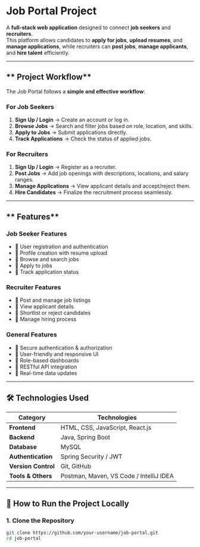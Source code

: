 # **Job Portal Project**  

A **full-stack web application** designed to connect **job seekers** and **recruiters**.  
This platform allows candidates to **apply for jobs**, **upload resumes**, and **manage applications**, while recruiters can **post jobs**, **manage applicants**, and **hire talent** efficiently.  

---

## ** Project Workflow**  

The Job Portal follows a **simple and effective workflow**:  

### **For Job Seekers**   
1. **Sign Up / Login** → Create an account or log in.  
2. **Browse Jobs** → Search and filter jobs based on role, location, and skills.  
3. **Apply to Jobs** → Submit applications directly.  
4. **Track Applications** → Check the status of applied jobs.  

### **For Recruiters**  
1. **Sign Up / Login** → Register as a recruiter.  
2. **Post Jobs** → Add job openings with descriptions, locations, and salary ranges.  
3. **Manage Applications** → View applicant details and accept/reject them.  
4. **Hire Candidates** → Finalize the recruitment process seamlessly.  

---

## ** Features**  

### **Job Seeker Features** 
- 🔹 User registration and authentication  
- 🔹 Profile creation with resume upload  
- 🔹 Browse and search jobs  
- 🔹 Apply to jobs  
- 🔹 Track application status  

### **Recruiter Features** 
- 🔹 Post and manage job listings  
- 🔹 View applicant details  
- 🔹 Shortlist or reject candidates  
- 🔹 Manage hiring process  

### **General Features**  
- 🔹 Secure authentication & authorization  
- 🔹 User-friendly and responsive UI  
- 🔹 Role-based dashboards  
- 🔹 RESTful API integration  
- 🔹 Real-time data updates  

---

## **🛠️ Technologies Used**  

| **Category**      | **Technologies** |
|--------------------|------------------|
| **Frontend**      | HTML, CSS, JavaScript, React.js |
| **Backend**       | Java, Spring Boot |
| **Database**      | MySQL |
| **Authentication** | Spring Security / JWT |
| **Version Control** | Git, GitHub |
| **Tools & Others** | Postman, Maven, VS Code / IntelliJ IDEA |

---

## **🚀 How to Run the Project Locally**  

### **1. Clone the Repository**  
```bash
git clone https://github.com/your-username/job-portal.git
cd job-portal
